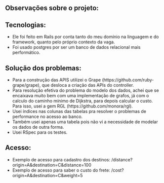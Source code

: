 <h2>Observações sobre o projeto:</h2>
<h2>Tecnologias:</h2>
  <ul>
  <li>Ele foi feito em Rails por conta tanto do meu domínio na linguagem e do framework, quanto pelo próprio contexto da vaga.</li>
  <li>Foi usado postgres por ser um banco de dados relacional mais performático. </li>
  </ul>

<h2>Solução dos problemas:</h2>
  <ul>
  <li> Para a construção das APIS utilizei o Grape (https://github.com/ruby-grape/grape), que desloca a criação das APIs do controller. </li>
  <li> Para resolução efetiva do problema do modelo dos dados, achei que se encaixava muito bem com uma implementação de grafos, já com o calculo do caminho mínimo de Dijkstra, para depois calcular o custo. Para isso, usei a gem RGL (https://github.com/monora/rgl). </li>
  <li> Usei índices nas colunas das tabelas pra resolver o problemas de performance no acesso ao banco. </li>
  <li> Também usei apenas uma tabela pois não vi a necessidade de modelar os dados de outra forma. </li>
  <li> Usei RSpec para os testes. </li>
  </ul>

<h2>Acesso:</h2>
<ul>
<li>Exemplo de acesso para cadastro dos destinos:
  /distance?origin=A&destination=C&distance=100</li>
<li>Exemplo de acesso para saber o custo do frete:
  /cost?origin=A&destination=C&weight=5</li>
</ul>
